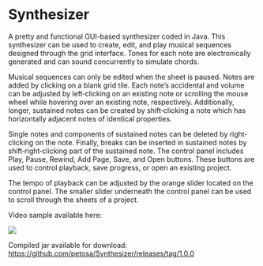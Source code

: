 # Synthesizer
A pretty and functional GUI-based synthesizer coded in Java.
This synthesizer can be used to create, edit, and play musical sequences designed through the grid
interface. Tones for each note are electronically generated and can sound concurrently to simulate
chords.

Musical sequences can only be edited when the sheet is paused. Notes are added by clicking on a blank
grid tile. Each note’s accidental and volume can be adjusted by left‐clicking on an existing note or
scrolling the mouse wheel while hovering over an existing note, respectively. Additionally, longer,
sustained notes can be created by shift‐clicking a note which has horizontally adjacent notes of identical
properties.

Single notes and components of sustained notes can be deleted by right‐clicking on the note. Finally,
breaks can be inserted in sustained notes by shift‐right‐clicking part of the sustained note.
The control panel includes Play, Pause, Rewind, Add Page, Save, and Open buttons. These buttons are
used to control playback, save progress, or open an existing project.

The tempo of playback can be adjusted by the orange slider located on the control panel. The smaller
slider underneath the control panel can be used to scroll through the sheets of a project.

Video sample available here: 

<img src="http://i.imgur.com/LpdpAn4.png" href="https://www.youtube.com/watch?v=UvCnIP_3mhE">

Compiled jar available for download: https://github.com/petosa/Synthesizer/releases/tag/1.0.0
